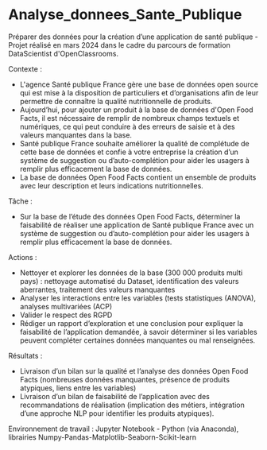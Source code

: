 # Analyse_donnees_Sante_Publique
Préparer des données pour la création d’une application de santé publique - Projet réalisé en mars 2024 dans le cadre du parcours de formation DataScientist d'OpenClassrooms.

Contexte : 
-	L'agence Santé publique France gère une base de données open source qui est mise à la disposition de particuliers et d’organisations afin de leur permettre de connaître la qualité nutritionnelle de produits. 
-	Aujourd’hui, pour ajouter un produit à la base de données d'Open Food Facts, il est nécessaire de remplir de nombreux champs textuels et numériques, ce qui peut conduire à des erreurs de saisie et à des valeurs manquantes dans la base.
-	Santé publique France souhaite améliorer la qualité de complétude de cette base de données et confie à votre entreprise la création d’un système de suggestion ou d’auto-complétion pour aider les usagers à remplir plus efficacement la base de données.
-	La base de données Open Food Facts contient un ensemble de produits avec leur description et leurs indications nutritionnelles.

Tâche :
-	Sur la base de l’étude des données Open Food Facts, déterminer la faisabilité de réaliser une application de Santé publique France avec un système de suggestion ou d’auto-complétion pour aider les usagers à remplir plus efficacement la base de données.

Actions : 
-	Nettoyer et explorer les données de la base (300 000 produits multi pays) : nettoyage automatisé du Dataset, identification des valeurs aberrantes, traitement des valeurs manquantes
-	Analyser les interactions entre les variables (tests statistiques (ANOVA), analyses multivariées (ACP)
-	Valider le respect des RGPD
-	Rédiger un rapport d’exploration et une conclusion pour expliquer la faisabilité de l’application demandée, à savoir déterminer si les variables peuvent compléter certaines données manquantes ou mal renseignées.

Résultats : 
-	Livraison d’un bilan sur la qualité et l’analyse des données Open Food Facts (nombreuses données manquantes, présence de produits atypiques, liens entre les variables)
-	Livraison d’un bilan de faisabilité de l’application avec des recommandations de réalisation (implication des métiers, intégration d’une approche NLP pour identifier les produits atypiques).

Environnement de travail : Jupyter Notebook - Python (via Anaconda), librairies Numpy-Pandas-Matplotlib-Seaborn-Scikit-learn
